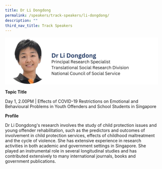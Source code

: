 ```yaml
---
title: Dr Li Dongdong
permalink: /speakers/track-speakers/li-dongdong/
description: ""
third_nav_title: Track Speakers
---
```

<div style="display: flex; flex-wrap: wrap;">
  <div style="flex-basis: 100%; max-width: 100%;">
    <img alt="track speakers 1" src="/images/SpeakersPhoto/lidongdongv0.png">
  </div>
	</div>
	
<b>Topic Title</b>

<p id="left">Day 1, 2.00PM | Effects of COVID-19 Restrictions on Emotional and Behavioural Problems in Youth Offenders and School Students in Singapore </p>

<b>Profile</b>	


Dr Li Dongdong's research involves the study of child protection issues and young offender rehabilitation, such as the predictors and outcomes of involvement in child protection services, effects of childhood maltreatment and the cycle of violence. She has extensive experience in research activities in both academic and government settings in Singapore. She played an instrumental role in several longitudinal studies and has contributed extensively to many international journals, books and government publications.